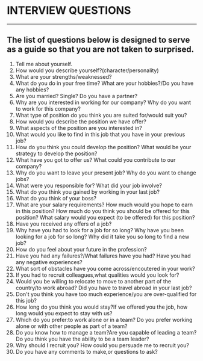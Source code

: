 # INTERVIEW QUESTIONS
---
##  
The list of questions below is designed to serve as a 
guide so that you are not taken to surprised.   
---
1. Tell me about yourself.
2. How would you describe yourself?(character/personality)
3. What are your strengths/weaknessed?
4. What do you do in your free time? What are your hobbies?/Do you have any hobbies? 
5. Are you married? Single? Do you have a partner?
6. Why are you interested in working for our company?  Why do you want to work for this company?
7. What type of position do you think you are suited for/would suit you?
8. How would you describe the position we have offer?
9. What aspects of the position are you interested in?
10. What would you like to find in this job that you have in your previous job?
11. How do you think you could develop the position? What would be your strategy to develop the position?
12. What have you got to offer us? What could you contribute to our company?
13. Why do you want to leave your present job? Why do you want to change jobs?
14. What were you responsible for? What did your job involve?
15. What do you think you gained by working in your last job?
16. What do you think of your boss?
17. What are your salary requirements? How much would you hope to earn in this position? How much do you think you should be offered for this position? What salary would you expect (to be offered) for this position?
18. Have you received any offers of a job?
19. Why have you had to look for a job for so long? Why have you been looking for a job for so long? Why did it take you so long to find a new job?
20. How do you feel about your future in the profession?
21. Have you had any failures?/What failures have you had? Have you had any negative experiences?
22. What sort of obstacles have you come across/encoutered in your work?
23. If you had to recruit colleagues,what qualities would you look for?
24. Would you be willing to relocate to move to another part of the country/to work abroad? Did you have to travel abroad in your last job?
25. Don't you think you have too much experience/you are over-qualified for this job?
26. How long do you think you would stay?If we offered you the job, how long would you expect to stay with us?
27. Which do you prefer:to work alone or in a team? Do you prefer working alone or with other people as part of a team?
28. Do you know how to manage a team?Are you capable of leading a team?Do you think you have the ability to be a team leader?
29. Why should I recruit you? How could you persuade me to recruit you?
30. Do you have any comments to make,or questions to ask?